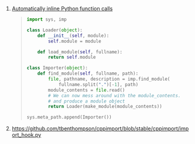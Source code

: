 1. [Automatically inline Python function calls](https://tomforb.es/automatically-inline-python-function-calls/)

   > ```python
   > import sys, imp
   > 
   > class Loader(object):
   >     def __init__(self, module):
   >         self.module = module
   > 
   >     def load_module(self, fullname):
   >         return self.module
   > 
   > class Importer(object):
   >     def find_module(self, fullname, path):
   >         file, pathname, description = imp.find_module(
   >             fullname.split(".")[-1], path)
   >         module_contents = file.read()
   >         # We can now mess around with the module_contents.
   >         # and produce a module object
   >         return Loader(make_module(module_contents))
   > 
   > sys.meta_path.append(Importer())
   > ```

2. https://github.com/tbenthompson/cppimport/blob/stable/cppimport/import_hook.py

   
